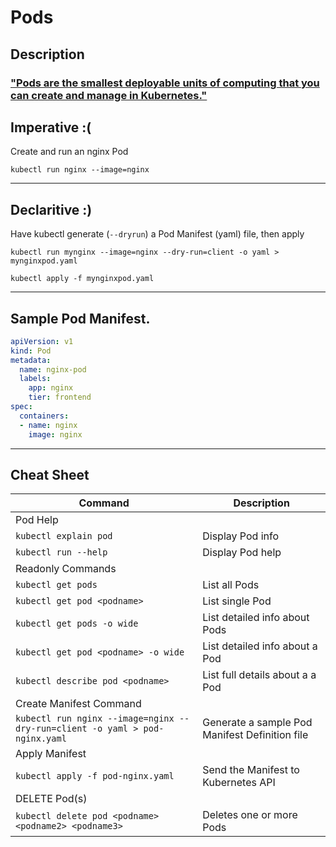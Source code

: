 # Pods

## Description
### ["Pods are the smallest deployable units of computing that you can create and manage in Kubernetes."](https://kubernetes.io/docs/concepts/workloads/pods/)

## Imperative :(
Create and run an nginx Pod

    kubectl run nginx --image=nginx

---

## Declaritive :)
Have kubectl generate (`--dryrun`) a Pod Manifest (yaml) file, then apply

    kubectl run mynginx --image=nginx --dry-run=client -o yaml > mynginxpod.yaml
    
    kubectl apply -f mynginxpod.yaml

---

## Sample Pod Manifest.
```yaml
apiVersion: v1
kind: Pod
metadata:
  name: nginx-pod
  labels:
    app: nginx
    tier: frontend
spec:
  containers:
  - name: nginx
    image: nginx
```

---

## Cheat Sheet

| Command | Description |
|---|---|
| Pod Help | |
| `kubectl explain pod` | Display Pod info |
| `kubectl run --help` | Display Pod help |
| Readonly Commands | |
| `kubectl get pods` | List all Pods |
| `kubectl get pod <podname>` | List single Pod |
| `kubectl get pods -o wide` | List detailed info about Pods |
| `kubectl get pod <podname> -o wide` | List detailed info about a Pod |
| `kubectl describe pod <podname>` | List full details about a a Pod |
| Create Manifest Command | |
| `kubectl run nginx --image=nginx --dry-run=client -o yaml > pod-nginx.yaml` | Generate a sample Pod Manifest Definition file  |
| Apply Manifest | |
| `kubectl apply -f pod-nginx.yaml` | Send the Manifest to Kubernetes API |
| DELETE Pod(s) | |
| `kubectl delete pod <podname> <podname2> <podname3>` | Deletes one or more Pods |